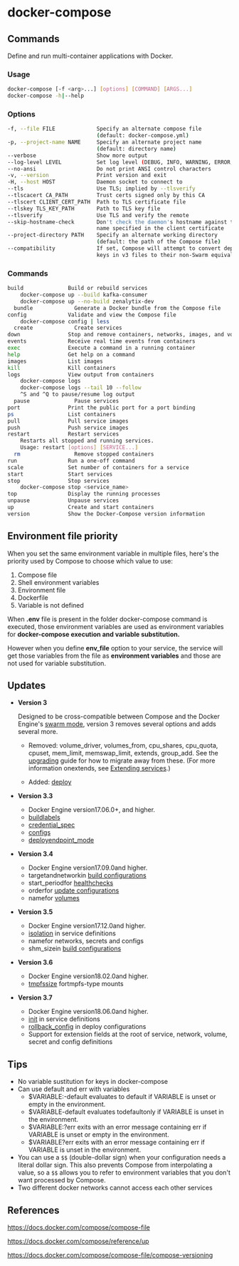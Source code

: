 # docker-compose

## Commands

Define and run multi-container applications with Docker.

### Usage

```bash
docker-compose [-f <arg>...] [options] [COMMAND] [ARGS...]
docker-compose -h|--help
```

### Options

```bash
-f, --file FILE             Specify an alternate compose file
                            (default: docker-compose.yml)
-p, --project-name NAME     Specify an alternate project name
                            (default: directory name)
--verbose                   Show more output
--log-level LEVEL           Set log level (DEBUG, INFO, WARNING, ERROR, CRITICAL)
--no-ansi                   Do not print ANSI control characters
-v, --version               Print version and exit
-H, --host HOST             Daemon socket to connect to
--tls                       Use TLS; implied by --tlsverify
--tlscacert CA_PATH         Trust certs signed only by this CA
--tlscert CLIENT_CERT_PATH  Path to TLS certificate file
--tlskey TLS_KEY_PATH       Path to TLS key file
--tlsverify                 Use TLS and verify the remote
--skip-hostname-check       Don't check the daemon's hostname against the
                            name specified in the client certificate
--project-directory PATH    Specify an alternate working directory
                            (default: the path of the Compose file)
--compatibility             If set, Compose will attempt to convert deploy
                            keys in v3 files to their non-Swarm equivalent
```

### Commands

```bash
build              Build or rebuild services
    docker-compose up --build kafka-consumer
    docker-compose up --no-build zenalytix-dev
  bundle             Generate a Docker bundle from the Compose file
config             Validate and view the Compose file
    docker-compose config | less
  create             Create services
down               Stop and remove containers, networks, images, and volumes
events             Receive real time events from containers
exec               Execute a command in a running container
help               Get help on a command
images             List images
kill               Kill containers
logs               View output from containers
    docker-compose logs
    docker-compose logs --tail 10 --follow
    ^S and ^Q to pause/resume log output
  pause              Pause services
port               Print the public port for a port binding
ps                 List containers
pull               Pull service images
push               Push service images
restart            Restart services
    Restarts all stopped and running services.
    Usage: restart [options] [SERVICE...]
  rm                 Remove stopped containers
run                Run a one-off command
scale              Set number of containers for a service
start              Start services
stop               Stop services
    docker-compose stop <service_name>
top                Display the running processes
unpause            Unpause services
up                 Create and start containers
version            Show the Docker-Compose version information
```

## Environment file priority

When you set the same environment variable in multiple files, here's the priority used by Compose to choose which value to use:

1. Compose file
2. Shell environment variables
3. Environment file
4. Dockerfile
5. Variable is not defined

When **.env** file is present in the folder docker-compose command is executed, those environment variables are used as environment variables for **docker-compose execution and variable substitution.**

However when you define **env_file** option to your service, the service will get those variables from the file as **environment variables** and those are not used for variable substitution.

## Updates

- **Version 3**

  Designed to be cross-compatible between Compose and the Docker Engine's [swarm mode](https://docs.docker.com/engine/swarm/), version 3 removes several options and adds several more.

  - Removed: volume_driver, volumes_from, cpu_shares, cpu_quota, cpuset, mem_limit, memswap_limit, extends, group_add. See the [upgrading](https://docs.docker.com/compose/compose-file/compose-versioning/#upgrading) guide for how to migrate away from these. (For more information onextends, see [Extending services](https://docs.docker.com/compose/extends/#extending-services).)

  - Added: [deploy](https://docs.docker.com/compose/compose-file/#deploy)

- **Version 3.3**
  - Docker Engine version17.06.0+, and higher.
  - [buildlabels](https://docs.docker.com/compose/compose-file/#build)
  - [credential_spec](https://docs.docker.com/compose/compose-file/#credentialspec)
  - [configs](https://docs.docker.com/compose/compose-file/#configs)
  - [deployendpoint_mode](https://docs.docker.com/compose/compose-file/#endpointmode)

- **Version 3.4**
  - Docker Engine version17.09.0and higher.
  - targetandnetworkin [build configurations](https://docs.docker.com/compose/compose-file/#build)
  - start_periodfor [healthchecks](https://docs.docker.com/compose/compose-file/#healthcheck)
  - orderfor [update configurations](https://docs.docker.com/compose/compose-file/#update_config)
  - namefor [volumes](https://docs.docker.com/compose/compose-file/#volume-configuration-reference)

- **Version 3.5**
  - Docker Engine version17.12.0and higher.
  - [isolation](https://docs.docker.com/compose/compose-file/compose-versioning/#isolation) in service definitions
  - namefor networks, secrets and configs
  - shm_sizein [build configurations](https://docs.docker.com/compose/compose-file/compose-versioning/#build)

- **Version 3.6**
  - Docker Engine version18.02.0and higher.
  - [tmpfssize](https://docs.docker.com/compose/compose-file/compose-versioning/#long-syntax-3) fortmpfs-type mounts

- **Version 3.7**
  - Docker Engine version18.06.0and higher.
  - [init](https://docs.docker.com/compose/compose-file/compose-versioning/#init) in service definitions
  - [rollback_config](https://docs.docker.com/compose/compose-file/compose-versioning/#rollback_config) in deploy configurations
  - Support for extension fields at the root of service, network, volume, secret and config definitions

## Tips

- No variable sustitution for keys in docker-compose
- Can use default and err with variables
  - $VARIABLE:-default evaluates to default if VARIABLE is unset or empty in the environment.
  - $VARIABLE-default evaluates todefaultonly if VARIABLE is unset in the environment.
  - $VARIABLE:?err exits with an error message containing err if VARIABLE is unset or empty in the environment.
  - $VARIABLE?err exits with an error message containing err if VARIABLE is unset in the environment.
- You can use a `$$` (double-dollar sign) when your configuration needs a literal dollar sign. This also prevents Compose from interpolating a value, so a `$$` allows you to refer to environment variables that you don't want processed by Compose.
- Two different docker networks cannot access each other services

## References

<https://docs.docker.com/compose/compose-file>

<https://docs.docker.com/compose/reference/up>

<https://docs.docker.com/compose/compose-file/compose-versioning>

